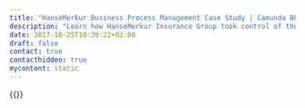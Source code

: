 ```yaml
---
title: "HanseMerkur Business Process Management Case Study | Camunda BPM"
description: "Learn how HanseMerkur Insurance Group took control of their business process automation and improved efficiency in their organization with Camunda. Camunda is the leader for workflow automation based on Java and BPMN 2.0. "
date: 2017-10-25T10:39:22+02:00
draft: false
contact: true
contacthidden: true
mycontent: static
---
```

{{<case-study-single
company="HanseMerkur Insurance Group "
companydescription="<p>HanseMerkur is a medium-sized independent insurance group headquartered in Hamburg, Germany. It provides health insurance and retirement savings, accident and private or business risk insurance. HanseMerkur's 1,828 employees and independent agency owners generated annual sales of 1,255.6 million Euros in 2011. The company has an asset base of 4.2 billion Euros. The insurance group has its roots in health insurance, which is still the main unit of the company with a premium volume of 948 million Euros (2011).</p>"
customerquote=""
teaser=""
usecase=""
videolink=""
logo="//images.ctfassets.net/vpidbgnakfvf/6yf2vAJAOcquagQ66Si8I8/00f41984464da474b6df0804db1677e3/hanse-merkur.svg"
pdf=""
thumbnail="">}}
